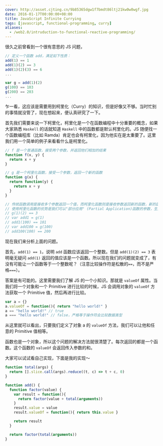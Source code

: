 ```yaml
---
cover: http://asset.cjting.cn/9b85365dgw1f7bmdt86ltj21kw0w0wgf.jpg
date: 2016-01-17T00:00:00+08:00
title: JavaScript Infinite Currying
tags: [javascript, functional-programming, curry]
aliases:
  - /web2.0/intruduction-to-functional-reactive-programming/
---
```

很久之前曾看到一个很有意思的 JS 问题，

```javascript
// 定义一个函数 add，满足如下性质：
add(1) == 1
add(1)(2) == 3
add(1)(2)(3) == 6
...

var g = add(1)(2)
g(100) == 103
g(200) == 203
...
```

<!--more-->

乍一看，这应该是需要用到柯里化（Curry）的知识，但是好像又不够。当时忙别的事情就没管了，现在想起来，便认真研究了一下。

首先我们需要来说一下柯里化，柯里化是一个在函数编程中十分重要的概念，如果大家熟悉 `Haskell` 的话就知道 `Haskell` 中的函数都是默认柯里化的。JS 随便找一个函数编程库（比如 Ramda）肯定也会有柯里化，因为他实在是太重要了。这里我们用一个简单的例子来看看什么是柯里化。

``` javascript
// f 是一个普通函数，接受两个参数，并返回他们相加的结果
function f(x, y) {
  return x + y
}

// g 是一个柯里化函数，接受一个参数，返回一个新的函数
function g(x) {
  return function(y) {
  	return x + y
  }
}

// 传统函数调用是接收多个参数返回一个值，而柯里化函数则是接收参数返回新的函数，新的函数又可以接受参数再返回新的函数，直至最后返回结果值
// 使用柯里化函数的优势是我们可以"部分应用" (Partial Application)函数的参数，生成新的函数，这在函数编程中是至关重要的
// g(1)(2) == 3
// var add1 = g(1)
// add1(100) == 101
// var add100 = g(100)
// add100(100) == 200
```

现在我们来分析上面的问题。

首先，`add(1) == 1`，说明 `add` 函数应该返回一个整数。但是 `add(1)(2) == 3` 表明毫无疑问 `add(1)` 返回的值应该是一个函数。所以现在我们的问题就变成了，有没有可能让一个函数等于一个整数呢？（注意比较操作符是松散的`==`，而不是严格`===`）。

答案是有可能的。这里需要我们了解 JS 的一个小知识。那就是 `valueOf` 属性。当我们将一个对象和一个 Primitive 进行比较的时候，JS 会调用对象的 `valueOf` 方法获取一个 Primitive 值，然后再进行比较。

``` javascript
var a = {}
a.valueOf = function(){ return "hello world!" }
a == "hello world!" // true
a === "hello world!" // false，严格等于操作符会比较数据类型
```

从这里就可以看出，只要我们定义了对象 a 的 `valueOf` 方法，我们可以让他和任意的 Primitive 值相等。

函数也是一个对象，所以这个问题的解决方法就很清楚了。每次返回的都是一个函数。这个函数的 `valueOf` 会返回传入参数的和。

大家可以试试看自己实现，下面是我的实现～

``` javascript
function total(args) {
  return [].slice.call(args).reduce((t, c) => t + c, 0)
}

function add() {
  function factor(value) {
    var result = function(){
      return factor(value + total(arguments))
    }
    result.value = value
    result.valueOf = function(){ return this.value }

    return result
  }

  return factor(total(arguments))
}
```
